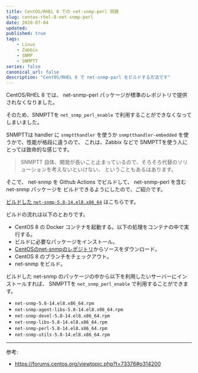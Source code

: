 ```yaml
---
title: CentOS/RHEL 8 での net-snmp-perl 問題
slug: centos-rhel-8-net-snmp-perl
date: 2020-07-04
updated:
published: true
tags:
    - Linux
    - Zabbix
    - SNMP
    - SNMPTT
series: false
canonical_url: false
description: "CentOS/RHEL 8 で net-snmp-parl をビルドする方法です"
---
```


CentOS/RHEL 8 では、 net-snmp-perl パッケージが標準のレポジトリで提供されなくなりました。

そのため、SNMPTTを `net_snmp_perl_enable` で利用することができなくなってしまいました。

SNMPTTは handler に `snmptthandler` を使うか `snmptthandler-embedded` を使うかで、性能が格段に違うので、
これは、Zabbix などで SNMPTTを使う人にとっては致命的な感じです。

> SNMPTT 自体、開発が長いこと止まっているので、そろそろ代替のソリューションを考えないといけない、
> ということもあるはあります。

そこで、 net-snmp を Github Actions でビルドして、 net-snmp-perl を含む net-snmp パッケージを
ビルドできるようにしたので、ご紹介です。

[ビルドした `net-snmp-5.8-14.el8.x86_64`](https://github.com/IMOKURI/build-net-snmp/releases) はこちらです。

ビルドの流れは以下のとおりです。

- CentOS 8 の Docker コンテナを起動する。以下の処理をコンテナの中で実行する。
- ビルドに必要なパッケージをインストール。
- [CentOSのnet-snmpのレポジトリ](https://git.centos.org/rpms/net-snmp)からソースをダウンロード。
- CentOS 8 のブランチをチェックアウト。
- net-snmp をビルド。

ビルドした net-snmp のパッケージの中から以下を利用したいサーバーにインストールすれば、
SNMPTTを `net_snmp_perl_enable` で利用することができます。

- `net-snmp-5.8-14.el8.x86_64.rpm`
- `net-snmp-agent-libs-5.8-14.el8.x86_64.rpm`
- `net-snmp-devel-5.8-14.el8.x86_64.rpm`
- `net-snmp-libs-5.8-14.el8.x86_64.rpm`
- `net-snmp-perl-5.8-14.el8.x86_64.rpm`
- `net-snmp-utils-5.8-14.el8.x86_64.rpm`


---

参考:

- https://forums.centos.org/viewtopic.php?t=73376#p314200
